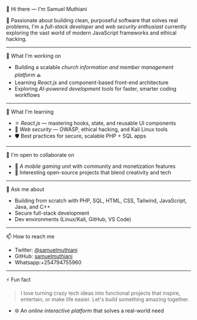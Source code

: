 👋 Hi there — I'm Samuel Muthiani

<!--
*samuelmuthiani/samuelmuthiani* is a ✨ _special_ ✨ repository because its `README.md` appears on your GitHub profile.
-->

🎯 Passionate about building clean, purposeful software that solves real problems, I'm a *full-stack developer* and *web security enthusiast* currently exploring the vast world of modern JavaScript frameworks and ethical hacking.

---

💼 What I'm working on
- Building a scalable *church information and member management platform* `⛪`
- Learning *React.js* and component-based front-end architecture
- Exploring *AI-powered development tools* for faster, smarter coding workflows

---

🧠 What I'm learning
- ⚛️ *React.js* — mastering hooks, state, and reusable UI components
- 🔐 *Web security* — OWASP, ethical hacking, and Kali Linux tools
- 🛡️ Best practices for secure, scalable PHP + SQL apps

---

🤝 I'm open to collaborate on
- 📱 *A mobile gaming unit* with community and monetization features
- 🧩 Interesting open-source projects that blend creativity and tech

---

💬 Ask me about
- Building from scratch with PHP, SQL, HTML, CSS, Tailwind, JavaScript, Java, and C++
- Secure full-stack development
- Dev environments (Linux/Kali, GitHub, VS Code)

---

📫 How to reach me
- Twitter: [@samuelmuthiani](https://twitter.com/samuelmuthiani)
- GitHub: [samuelmuthiani](https://github.com/samuelmuthiani)
- Whatsapp:+254794755960
---

⚡ Fun fact
> I love turning crazy tech ideas into functional projects that inspire, entertain, or make life easier. Let's build something amazing together.
- 🌐 An *online interactive platform* that solves a real-world need

